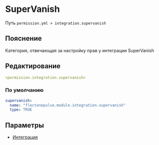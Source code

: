 # SuperVanish
Путь `permission.yml > integration.supervanish`

## Пояснение
Категория, отвечающая за настройку прав у интеграции SuperVanish

## Редактирование
```yaml
<permission.integration.supervanish>
```

### По умолчанию
```yaml
supervanish:
  name: "flectonepulse.module.integration.supervanish"
  type: TRUE
```

## Параметры

- [Интеграция](/docs/integration/supervanish/)

<!--@include: @/parts/permission/permissionTier3.md-->

